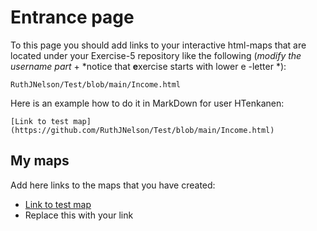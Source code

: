 # Entrance page

To this page you should add links to your interactive html-maps that are located under your Exercise-5 repository like the following (*modify the username part* + *notice that **e**xercise starts with lower e -letter *):

 `RuthJNelson/Test/blob/main/Income.html`

Here is an example how to do it in MarkDown for user HTenkanen:

```
[Link to test map](https://github.com/RuthJNelson/Test/blob/main/Income.html)
```

## My maps

Add here links to the maps that you have created:

 - [Link to test map](https://github.com/RuthJNelson/Test/blob/main/Income.html)
 - Replace this with your link

